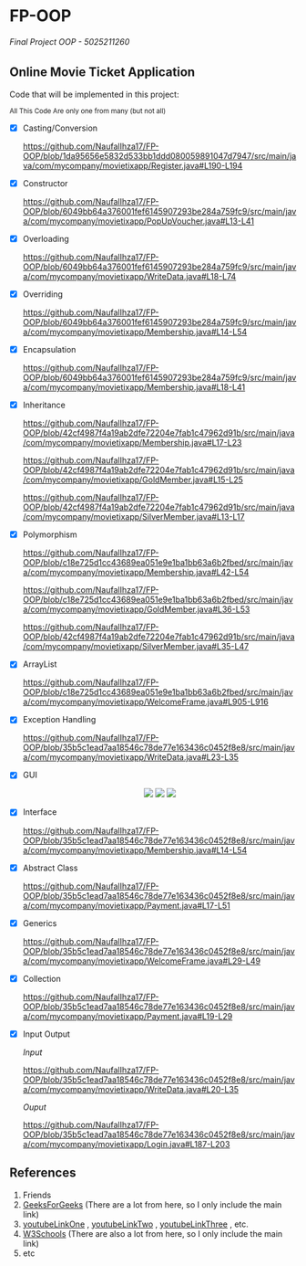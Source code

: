 # FP-OOP
###### Final Project OOP - 5025211260

## Online Movie Ticket Application

Code that will be implemented in this project:

<sub>All This Code Are only one from many (but not all)</sub>

- [x] Casting/Conversion

  https://github.com/NaufalIhza17/FP-OOP/blob/1da95656e5832d533bb1ddd080059891047d7947/src/main/java/com/mycompany/movietixapp/Register.java#L190-L194

- [x] Constructor
 
  https://github.com/NaufalIhza17/FP-OOP/blob/6049bb64a376001fef6145907293be284a759fc9/src/main/java/com/mycompany/movietixapp/PopUpVoucher.java#L13-L41

- [x] Overloading
  
  https://github.com/NaufalIhza17/FP-OOP/blob/6049bb64a376001fef6145907293be284a759fc9/src/main/java/com/mycompany/movietixapp/WriteData.java#L18-L74

- [x] Overriding
  
  https://github.com/NaufalIhza17/FP-OOP/blob/6049bb64a376001fef6145907293be284a759fc9/src/main/java/com/mycompany/movietixapp/Membership.java#L14-L54

- [x] Encapsulation
 
  https://github.com/NaufalIhza17/FP-OOP/blob/6049bb64a376001fef6145907293be284a759fc9/src/main/java/com/mycompany/movietixapp/Membership.java#L18-L41

- [x] Inheritance

  https://github.com/NaufalIhza17/FP-OOP/blob/42cf4987f4a19ab2dfe72204e7fab1c47962d91b/src/main/java/com/mycompany/movietixapp/Membership.java#L17-L23
  
  https://github.com/NaufalIhza17/FP-OOP/blob/42cf4987f4a19ab2dfe72204e7fab1c47962d91b/src/main/java/com/mycompany/movietixapp/GoldMember.java#L15-L25
  
  https://github.com/NaufalIhza17/FP-OOP/blob/42cf4987f4a19ab2dfe72204e7fab1c47962d91b/src/main/java/com/mycompany/movietixapp/SilverMember.java#L13-L17

- [x] Polymorphism
  
  https://github.com/NaufalIhza17/FP-OOP/blob/c18e725d1cc43689ea051e9e1ba1bb63a6b2fbed/src/main/java/com/mycompany/movietixapp/Membership.java#L42-L54
  
  https://github.com/NaufalIhza17/FP-OOP/blob/c18e725d1cc43689ea051e9e1ba1bb63a6b2fbed/src/main/java/com/mycompany/movietixapp/GoldMember.java#L36-L53
  
  https://github.com/NaufalIhza17/FP-OOP/blob/42cf4987f4a19ab2dfe72204e7fab1c47962d91b/src/main/java/com/mycompany/movietixapp/SilverMember.java#L35-L47
   

- [x] ArrayList

  https://github.com/NaufalIhza17/FP-OOP/blob/c18e725d1cc43689ea051e9e1ba1bb63a6b2fbed/src/main/java/com/mycompany/movietixapp/WelcomeFrame.java#L905-L916

- [x] Exception Handling
 
  https://github.com/NaufalIhza17/FP-OOP/blob/35b5c1ead7aa18546c78de77e163436c0452f8e8/src/main/java/com/mycompany/movietixapp/WriteData.java#L23-L35

- [x] GUI

  <p align="center">
    <img src="![loginPageUI](https://user-images.githubusercontent.com/89951546/207502843-dea21f38-1e75-4488-a8a4-98fba15c1363.png)">

    <img src="![registerPageUI](https://user-images.githubusercontent.com/89951546/207502859-25981ed9-feb8-4f33-ab41-32f0c5f1218c.png)">

    <img src="![homePageUI2](https://user-images.githubusercontent.com/89951546/207502864-1f8c6dde-f05c-46e4-9cb2-3cbeb1d7e85e.png)">
  </p>
  
- [x] Interface
 
  https://github.com/NaufalIhza17/FP-OOP/blob/35b5c1ead7aa18546c78de77e163436c0452f8e8/src/main/java/com/mycompany/movietixapp/Membership.java#L14-L54
  
- [x] Abstract Class
 
  https://github.com/NaufalIhza17/FP-OOP/blob/35b5c1ead7aa18546c78de77e163436c0452f8e8/src/main/java/com/mycompany/movietixapp/Payment.java#L17-L51
  
- [x] Generics

  https://github.com/NaufalIhza17/FP-OOP/blob/35b5c1ead7aa18546c78de77e163436c0452f8e8/src/main/java/com/mycompany/movietixapp/WelcomeFrame.java#L29-L49

- [x] Collection

  https://github.com/NaufalIhza17/FP-OOP/blob/35b5c1ead7aa18546c78de77e163436c0452f8e8/src/main/java/com/mycompany/movietixapp/Payment.java#L19-L29

- [x] Input Output

  *Input*

  https://github.com/NaufalIhza17/FP-OOP/blob/35b5c1ead7aa18546c78de77e163436c0452f8e8/src/main/java/com/mycompany/movietixapp/WriteData.java#L20-L35

  *Ouput*
  
  https://github.com/NaufalIhza17/FP-OOP/blob/35b5c1ead7aa18546c78de77e163436c0452f8e8/src/main/java/com/mycompany/movietixapp/Login.java#L187-L203
 
 
 ## References
 
 1. Friends
 2. [GeeksForGeeks](https://www.geeksforgeeks.org/) (There are a lot from here, so I only include the main link)
 3. [youtubeLinkOne](https://www.youtube.com/watch?v=F0Zq2fAUpXg) , [youtubeLinkTwo](https://www.youtube.com/watch?v=U3zO4znmYB0) , [youtubeLinkThree](https://www.youtube.com/watch?v=ohEFX1OngxE) , etc.
 4. [W3Schools](https://www.w3schools.com/) (There are also a lot from here, so I only include the main link)
 5. etc
  
